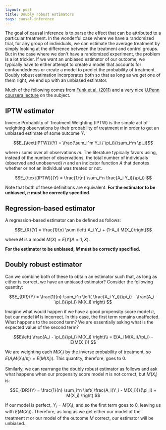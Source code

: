 ```yaml
---
layout: post
title: Doubly robust estimators
tags: causal-inference
---
```


The goal of causal inference is to parse the effect that can be attributed to a particular treatment. In the wonderful case where we have a randomized trial, for any group of individuals, we can estimate the average treatment by simply looking at the difference between the treatment and control groups. But in the case where we don't have a randomized experiment, the problem is a lot trickier. If we want an unbiased estimator of our outcome, we typically have to either attempt to create a model that accounts for confoundedness or create a model to predict the probability of treatment. Doubly robust estimation incorporates both so that as long as we get one of them right, we end up with an unbiased estimator.

Much of the following comes from [Funk et al. (2011)](https://academic.oup.com/aje/article/173/7/761/103691) and a very nice [U.Penn coursera lecture](https://www.coursera.org/lecture/crash-course-in-causality/doubly-robust-estimators-hZjgB) on the subject.

## IPTW estimator

Inverse Probability of Treatment Weighting (IPTW) is the simple act of weighting observations by their probability of treatment $\pi$ in order to get an unbiased estimate of some outcome $Y$.

$$E_{\text{IPTW}}(Y) = \frac{\sum_i^m Y_i / \pi_i}{\sum_i^m \pi_i}$$

where $i$ sums over all observations $m$. The literature typically favors using, instead of the number of observations, the total number of individuals (observed and unobserved) $n$ and an indicator function $A$ that denotes whether or not an individual was treated or not.

$$E_{\text{IPTW}}(Y) = \frac{1}{n} \sum_i^n \frac{A_i Y_i}{\pi_i} $$

Note that both of these definitions are equivalent. **For the estimator to be unbiased, $\pi$ must be correctly specified.**

## Regression-based estimator

A regression-based estimator can be defined as follows:

$$E_{R}(Y) = \frac{1}{n} \sum \left( A_i Y_i + (1-A_i) M(X_i)\right)$$

where $M$ is a model $M(X) = E(Y\|A=1, X)$.

**For the estimator to be unbiased, $M$ must be correctly specified.**

## Doubly robust estimator

Can we combine both of these to obtain an estimator such that, as long as either is correct, we have an unbiased estimator? Consider the following quantity:

$$E_{DR}(Y) = \frac{1}{n} \sum_i^n \left( \frac{A_i Y_i}{\pi_i} - \frac{A_i - \pi_i}{\pi_i} M(X_i) \right) $$

Imagine what would happen if we have a good propensity score model $\pi$, but our model $M$ is incorrect. In this case, the first term remains unaffected. What happens to the second term? We are essentially asking what is the expected value of the second term?

$$E\left( \frac{A_i - \pi_i}{\pi_i} M(X_i) \right)\\
= E(A_i M(X_i)/\pi_i) - E(M(X_i)) $$

We are weighting each $M(X_i)$ by the inverse probability of treatment, so $E(A_i M(X_i) / \pi_i) = E(M(X_i))$. This quantity, therefore, goes to 0.

Similarly, we can rearrange the doubly robust estimator as follows and ask what happens when our propensity score model $\pi$ is not correct, but $M(X_i)$ is:

$$E_{DR}(Y) = \frac{1}{n} \sum_i^n \left( \frac{A_i(Y_i - M(X_i))}{\pi_i} + M(X_i) \right) $$

If our model is perfect, $Y_i = M(X_i)$, and so the first term goes to $0$, leaving us with $E(M(X_i))$. Therefore, as long as we get either our model of the treatment $\pi$ or our model of the outcome $M$ correct, our estimator will be unbiased.
